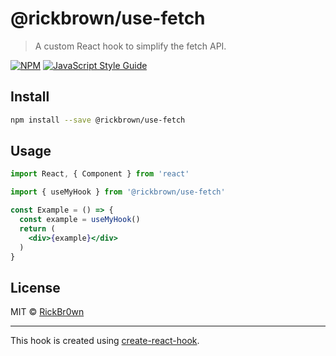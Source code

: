 # @rickbrown/use-fetch

> A custom React hook to simplify the fetch API.

[![NPM](https://img.shields.io/npm/v/@rickbrown/use-fetch.svg)](https://www.npmjs.com/package/@rickbrown/use-fetch) [![JavaScript Style Guide](https://img.shields.io/badge/code_style-standard-brightgreen.svg)](https://standardjs.com)

## Install

```bash
npm install --save @rickbrown/use-fetch
```

## Usage

```jsx
import React, { Component } from 'react'

import { useMyHook } from '@rickbrown/use-fetch'

const Example = () => {
  const example = useMyHook()
  return (
    <div>{example}</div>
  )
}
```

## License

MIT © [RickBr0wn](https://github.com/RickBr0wn)

---

This hook is created using [create-react-hook](https://github.com/hermanya/create-react-hook).
